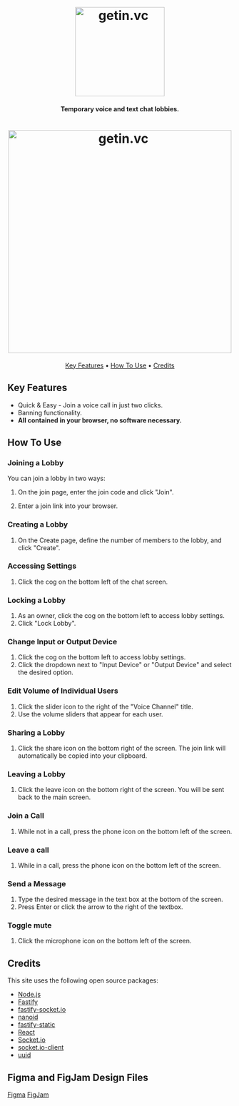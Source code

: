 
<h1 align="center">
  <br>
  <a href="http://getin.vc"><img src="https://user-images.githubusercontent.com/39576123/160253824-593bf53c-57c3-4b02-9631-1d09619dcca2.png" alt="getin.vc" width="200"></a>
</h1>

<h4 align="center">Temporary voice and text chat lobbies.</h4>

<h1 align="center">
<img src="https://user-images.githubusercontent.com/39576123/160287035-dfe7a8ff-21e3-4cca-9266-aa8ddd8a65de.gif" alt="getin.vc" width="500">
</h1>

<p align="center">
  <a href="#key-features">Key Features</a> •
  <a href="#how-to-use">How To Use</a> •
  <a href="#credits">Credits</a>
</p>


## Key Features

* Quick & Easy - Join a voice call in just two clicks.
* Banning functionality.
* **All contained in your browser, no software necessary.**

## How To Use

### Joining a Lobby

You can join a lobby in two ways:

1. On the join page, enter the join code and click "Join".

2. Enter a join link into your browser.

### Creating a Lobby

1. On the Create page, define the number of members to the lobby, and click "Create".

### Accessing Settings
1. Click the cog on the bottom left of the chat screen. 

### Locking a Lobby
1. As an owner, click the cog on the bottom left to access lobby settings.
2. Click "Lock Lobby".

### Change Input or Output Device
1. Click the cog on the bottom left to access lobby settings.
2. Click the dropdown next to "Input Device" or "Output Device" and select the desired option.

### Edit Volume of Individual Users
1. Click the slider icon to the right of the "Voice Channel" title.
2. Use the volume sliders that appear for each user.

### Sharing a Lobby
1. Click the share icon on the bottom right of the screen. The join link will automatically be copied into your clipboard.

### Leaving a Lobby
1. Click the leave icon on the bottom right of the screen. You will be sent back to the main screen.

### Join a Call
1. While not in a call, press the phone icon on the bottom left of the screen.

### Leave a call
1. While in a call, press the phone icon on the bottom left of the screen.

### Send a Message
1. Type the desired message in the text box at the bottom of the screen.
2. Press Enter or click the arrow to the right of the textbox.

### Toggle mute
1. Click the microphone icon on the bottom left of the screen.



## Credits

This site uses the following open source packages:
<br>
* [Node.js](https://nodejs.org/)
* [Fastify](https://www.fastify.io/)
* [fastify-socket.io](https://github.com/alemagio/fastify-socket.io)
* [nanoid](https://github.com/ai/nanoid)
* [fastify-static](https://github.com/fastify/fastify-static)
* [React](https://reactjs.org/)
* [Socket.io](https://socket.io/)
* [socket.io-client](https://github.com/socketio/socket.io-client)
* [uuid](https://github.com/uuidjs/uuid)

## Figma and FigJam Design Files
[Figma](https://www.figma.com/file/FpR0mryfAYbsNOrlhjLsAy/getin.vc?node-id=0%3A1)
[FigJam](https://www.figma.com/file/3Lzd4xCQFM1ZueeA1xDqFd/getin.vc?node-id=0%3A1)
